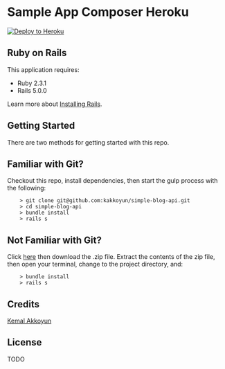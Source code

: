 Sample App Composer Heroku
================

[![Deploy to Heroku](https://www.herokucdn.com/deploy/button.png)](https://heroku.com/deploy)


Ruby on Rails
-------------

This application requires:

- Ruby 2.3.1
- Rails 5.0.0

Learn more about [Installing Rails](http://railsapps.github.io/installing-rails.html).

Getting Started
-------------

There are two methods for getting started with this repo.

Familiar with Git?
-------------

Checkout this repo, install dependencies, then start the gulp process with the following:

```
	> git clone git@github.com:kakkoyun/simple-blog-api.git
	> cd simple-blog-api
	> bundle install
	> rails s
```

Not Familiar with Git?
-------------

Click [here](https://github.com/kakkoyun/simple-blog-api/releases) then download the .zip file.  Extract the contents of the zip file, then open your terminal, change to the project directory, and:

```
    > bundle install
    > rails s
```

Credits
-------

[Kemal Akkoyun](https://github.com/kakkoyun)

License
-------

TODO
